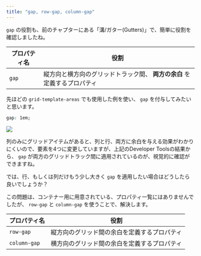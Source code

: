 ```yaml
---
title: "gap, row-gap, column-gap"
---
```


`gap` の役割も、前のチャプターにある「溝/ガター(Gutters)」で、簡単に役割を確認しましたね。

プロパティ名 | 役割
------------ | -------------
 `gap`  | 縦方向と横方向のグリッドトラック間、 **両方の余白** を定義するプロパティ

先ほどの `grid-template-areas` でも使用した例を使い、 `gap` を付与してみたいと思います。

```css
gap: 1em;
```

![](https://storage.googleapis.com/zenn-user-upload/m2zoxmtb3smvkqi2czw0os509xbu)

列のみにグリッドアイテムがあると、列と行、両方に余白を与える効果がわかりにくいので、要素を4つに変更していますが、上記のDeveloper Toolsの結果から、 `gap` が両方のグリッドトラック間に適用されているのが、視覚的に確認ができますね。

では、行、もしくは列だけもう少し大きく `gap` を適用したい場合はどうしたら良いでしょうか？

この問題は、コンテナー用に用意されている、プロパティ一覧にはありませんでしたが、 `row-gap` と `column-gap` を使うことで、解決します。

プロパティ名 | 役割
------------ | -------------
 `row-gap` | 縦方向のグリッド間の余白を定義するプロパティ
 `column-gap` | 横方向のグリッド間の余白を定義するプロパティ